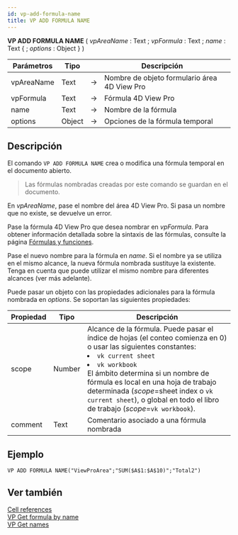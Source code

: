 ```yaml
---
id: vp-add-formula-name
title: VP ADD FORMULA NAME
---
```


<!-- REF #_method_.VP ADD FORMULA NAME.Syntax -->

**VP ADD FORMULA NAME** ( *vpAreaName* : Text ; *vpFormula* : Text ; *name* : Text { ; *options* : Object } )<!-- END REF -->

<!-- REF #_method_.VP ADD FORMULA NAME.Params -->

| Parámetros | Tipo   |    | Descripción                                  |                  |
| ---------- | ------ | -- | -------------------------------------------- | ---------------- |
| vpAreaName | Text   | -> | Nombre de objeto formulario área 4D View Pro |                  |
| vpFormula  | Text   | -> | Fórmula 4D View Pro                          |                  |
| name       | Text   | -> | Nombre de la fórmula                         |                  |
| options    | Object | -> | Opciones de la fórmula temporal              | <!-- END REF --> |

## Descripción

El comando `VP ADD FORMULA NAME` <!-- REF #_method_.VP ADD FORMULA NAME.Summary -->crea o modifica una fórmula temporal en el documento abierto<!-- END REF -->.

> Las fórmulas nombradas creadas por este comando se guardan en el documento.

En *vpAreaName*, pase el nombre del área 4D View Pro. Si pasa un nombre que no existe, se devuelve un error.

Pase la fórmula 4D View Pro que desea nombrar en *vpFormula*. Para obtener información detallada sobre la sintaxis de las fórmulas, consulte la página [Fórmulas y funciones](../formulas.md).

Pase el nuevo nombre para la fórmula en *name*. Si el nombre ya se utiliza en el mismo alcance, la nueva fórmula nombrada sustituye la existente. Tenga en cuenta que puede utilizar el mismo nombre para diferentes alcances (ver más adelante).

Puede pasar un objeto con las propiedades adicionales para la fórmula nombrada en *options*. Se soportan las siguientes propiedades:

| Propiedad | Tipo   | Descripción                                                                                                                                                                                                                                                                                                                                                                                                                                                                   |
| --------- | ------ | ----------------------------------------------------------------------------------------------------------------------------------------------------------------------------------------------------------------------------------------------------------------------------------------------------------------------------------------------------------------------------------------------------------------------------------------------------------------------------- |
| scope     | Number | Alcance de la fórmula. Puede pasar el índice de hojas (el conteo comienza en 0) o usar las siguientes constantes: <li>`vk current sheet`</li><li>`vk workbook`</li>El ámbito determina si un nombre de fórmula es local en una hoja de trabajo determinada (*scope*=sheet index o `vk current sheet`), o global en todo el libro de trabajo (*scope*=`vk workbook`). |
| comment   | Text   | Comentario asociado a una fórmula nombrada                                                                                                                                                                                                                                                                                                                                                                                                                                    |

## Ejemplo

```4d
VP ADD FORMULA NAME("ViewProArea";"SUM($A$1:$A$10)";"Total2")
```

## Ver también

[Cell references](../formulas.md#cell-references)<br/>
[VP Get formula by name](vp-get-formula-by-name.md)<br/>
[VP Get names](vp-get-names.md)

